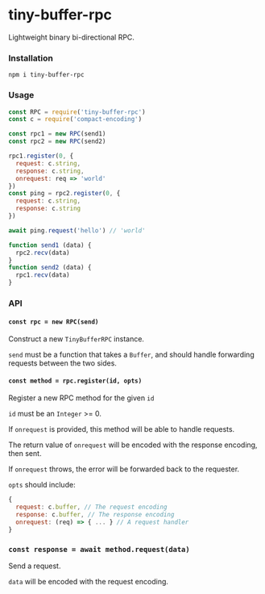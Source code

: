 # tiny-buffer-rpc
Lightweight binary bi-directional RPC.

### Installation
```
npm i tiny-buffer-rpc
```
  
### Usage
```js
const RPC = require('tiny-buffer-rpc')  
const c = require('compact-encoding')

const rpc1 = new RPC(send1)
const rpc2 = new RPC(send2)

rpc1.register(0, {
  request: c.string,
  response: c.string,
  onrequest: req => 'world'
})
const ping = rpc2.register(0, {
  request: c.string,
  response: c.string
})

await ping.request('hello') // 'world'

function send1 (data) {
  rpc2.recv(data)
}
function send2 (data) {
  rpc1.recv(data)
}
```

### API

#### `const rpc = new RPC(send)`
Construct a new `TinyBufferRPC` instance.

`send` must be a function that takes a `Buffer`, and should handle forwarding requests
between the two sides.

#### `const method = rpc.register(id, opts)`
Register a new RPC method for the given `id`

`id` must be an `Integer` >= 0.

If `onrequest` is provided, this method will be able to handle requests.

The return value of `onrequest` will be encoded with the response encoding, then sent.

If `onrequest` throws, the error will be forwarded back to the requester.

`opts` should include:
```js
{
  request: c.buffer, // The request encoding
  response: c.buffer, // The response encoding
  onrequest: (req) => { ... } // A request handler
}
```

### `const response = await method.request(data)`
Send a request.

`data` will be encoded with the request encoding.
